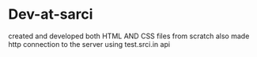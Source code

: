 # Dev-at-sarci
created and developed both HTML AND CSS files from scratch
also made http connection to the server using test.srci.in api
